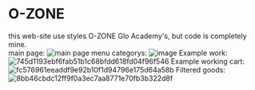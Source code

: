 # O-ZONE
this web-site use styles O-ZONE Glo Academy's, but code is completely mine.  
main page:
![main page](https://user-images.githubusercontent.com/57843891/148520039-084e5e92-1a19-4bd8-82c5-29efbef0b8e7.png)
menu categorys:
![image](https://user-images.githubusercontent.com/57843891/148520091-fbe31d98-4ccd-41e3-9041-29efea0d232e.png)
Example work:
![745d1193ebf6fab51b1c68bfdd618fd04f96f546](https://user-images.githubusercontent.com/57843891/148521023-34541d84-3f17-446e-bfe1-85241bd36078.gif)
Example working cart:
![fc576961eeaddf9e92b10f1d94796e175d64a58b](https://user-images.githubusercontent.com/57843891/148521776-3b84795d-8ca1-4098-a699-713c4e11fb45.gif)
Filtered goods:
![8bb46cbdc12ff9f0a3ec7aa8771e70fb3b322d8f](https://user-images.githubusercontent.com/57843891/148525823-8dc6833f-e262-467c-81bc-1f8cb1c4ace6.gif)
